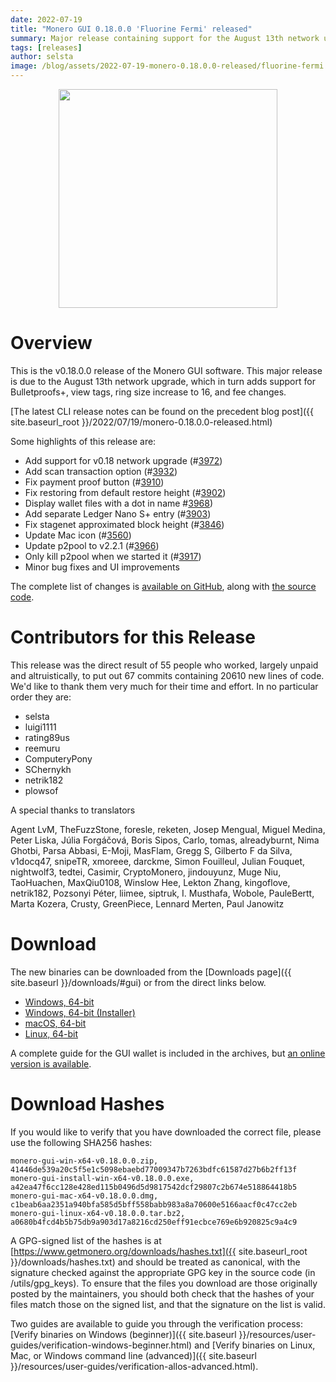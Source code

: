 ```yaml
---
date: 2022-07-19
title: "Monero GUI 0.18.0.0 'Fluorine Fermi' released"
summary: Major release containing support for the August 13th network upgrade.
tags: [releases]
author: selsta
image: /blog/assets/2022-07-19-monero-0.18.0.0-released/fluorine-fermi.png
---
```


<div align="center">
  <img src="{{ page.image }}" width="350px">
</div>

# Overview

This is the v0.18.0.0 release of the Monero GUI software. This major release is due to the August 13th network upgrade, which in turn adds support for Bulletproofs+, view tags, ring size increase to 16, and fee changes.

[The latest CLI release notes can be found on the precedent blog post]({{ site.baseurl_root }}/2022/07/19/monero-0.18.0.0-released.html)

Some highlights of this release are:

- Add support for v0.18 network upgrade (#[3972](https://github.com/monero-project/monero-gui/pull/3972))
- Add scan transaction option (#[3932](https://github.com/monero-project/monero-gui/pull/3932))
- Fix payment proof button (#[3910](https://github.com/monero-project/monero-gui/pull/3910))
- Fix restoring from default restore height (#[3902](https://github.com/monero-project/monero-gui/pull/3902))
- Display wallet files with a dot in name #[3968](https://github.com/monero-project/monero-gui/pull/3968))
- Add separate Ledger Nano S+ entry (#[3903](https://github.com/monero-project/monero-gui/pull/3903))
- Fix stagenet approximated block height (#[3846](https://github.com/monero-project/monero-gui/pull/3846))
- Update Mac icon (#[3560](https://github.com/monero-project/monero-gui/pull/3560))
- Update p2pool to v2.2.1 (#[3966](https://github.com/monero-project/monero-gui/pull/3966))
- Only kill p2pool when we started it (#[3917](https://github.com/monero-project/monero-gui/pull/3917))
- Minor bug fixes and UI improvements

The complete list of changes is [available on GitHub](https://github.com/monero-project/monero-gui/compare/v0.17.3.2...v0.18.0.0), along with [the source code](https://github.com/monero-project/monero-gui/tree/v0.18.0.0).

# Contributors for this Release

This release was the direct result of 55 people who worked, largely unpaid and altruistically, to put out 67 commits containing 20610 new lines of code. We'd like to thank them very much for their time and effort. In no particular order they are:

- selsta
- luigi1111
- rating89us
- reemuru
- ComputeryPony
- SChernykh
- netrik182
- plowsof

A special thanks to translators

Agent LvM, TheFuzzStone, foresle, reketen, Josep Mengual, Miguel Medina, Peter Liska, Júlia Forgáčová, Boris Sipos, Carlo, tomas, alreadyburnt, Nima Ghotbi, Parsa Abbasi, E-Moji, MasFlam, Gregg S, Gilberto F da Silva, v1docq47, snipeTR, xmoreee, darckme, Simon Fouilleul, Julian Fouquet, nightwolf3, tedtei, Casimir, CryptoMonero, jindouyunz, Muge Niu, TaoHuachen, MaxQiu0108, Winslow Hee, Lekton Zhang, kingoflove, netrik182, Pozsonyi Péter, liimee, siptruk, I. Musthafa, Wobole, PauleBertt, Marta Kozera, Crusty, GreenPiece, Lennard Merten, Paul Janowitz

# Download

The new binaries can be downloaded from the [Downloads page]({{ site.baseurl }}/downloads/#gui) or from the direct links below.

- [Windows, 64-bit](https://downloads.getmonero.org/gui/monero-gui-win-x64-v0.18.0.0.zip)
- [Windows, 64-bit (Installer)](https://downloads.getmonero.org/gui/monero-gui-install-win-x64-v0.18.0.0.exe)
- [macOS, 64-bit](https://downloads.getmonero.org/gui/monero-gui-mac-x64-v0.18.0.0.dmg)
- [Linux, 64-bit](https://downloads.getmonero.org/gui/monero-gui-linux-x64-v0.18.0.0.tar.bz2)

A complete guide for the GUI wallet is included in the archives, but [an online version is available](https://github.com/monero-ecosystem/monero-GUI-guide/blob/master/monero-GUI-guide.md).

# Download Hashes

If you would like to verify that you have downloaded the correct file, please use the following SHA256 hashes:

```
monero-gui-win-x64-v0.18.0.0.zip, 41446de539a20c5f5e1c5098ebaebd77009347b7263bdfc61587d27b6b2ff13f
monero-gui-install-win-x64-v0.18.0.0.exe, a42ea47f6cc128e428ed115b0496d5d9817542dcf29807c2b674e518864418b5
monero-gui-mac-x64-v0.18.0.0.dmg, c1beab6aa2351a940bfa585d5bff558babb983a8a70600e5166aacf0c47cc2eb
monero-gui-linux-x64-v0.18.0.0.tar.bz2, a0680b4fcd4b5b75db9a903d17a8216cd250eff91ecbce769e6b920825c9a4c9
```

A GPG-signed list of the hashes is at [https://www.getmonero.org/downloads/hashes.txt]({{ site.baseurl_root }}/downloads/hashes.txt) and should be treated as canonical, with the signature checked against the appropriate GPG key in the source code (in /utils/gpg_keys). To ensure that the files you download are those originally posted by the maintainers, you should both check that the hashes of your files match those on the signed list, and that the signature on the list is valid.

Two guides are available to guide you through the verification process: [Verify binaries on Windows (beginner)]({{ site.baseurl }}/resources/user-guides/verification-windows-beginner.html) and [Verify binaries on Linux, Mac, or Windows command line (advanced)]({{ site.baseurl }}/resources/user-guides/verification-allos-advanced.html).
